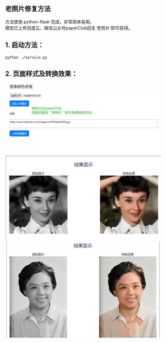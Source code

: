 ## 老照片修复方法

方法使用 python-flask 完成，非常简单易用。   
模型已上传百度云，微信公众号paperClub回复‘老照片’即可获得。


## 1. 启动方法： 
    python ./service.py

## 2. 页面样式及转换效果：
![ui](./out/ui.png)
![1](./out/out2.png)
![1](./out/out1.png)
